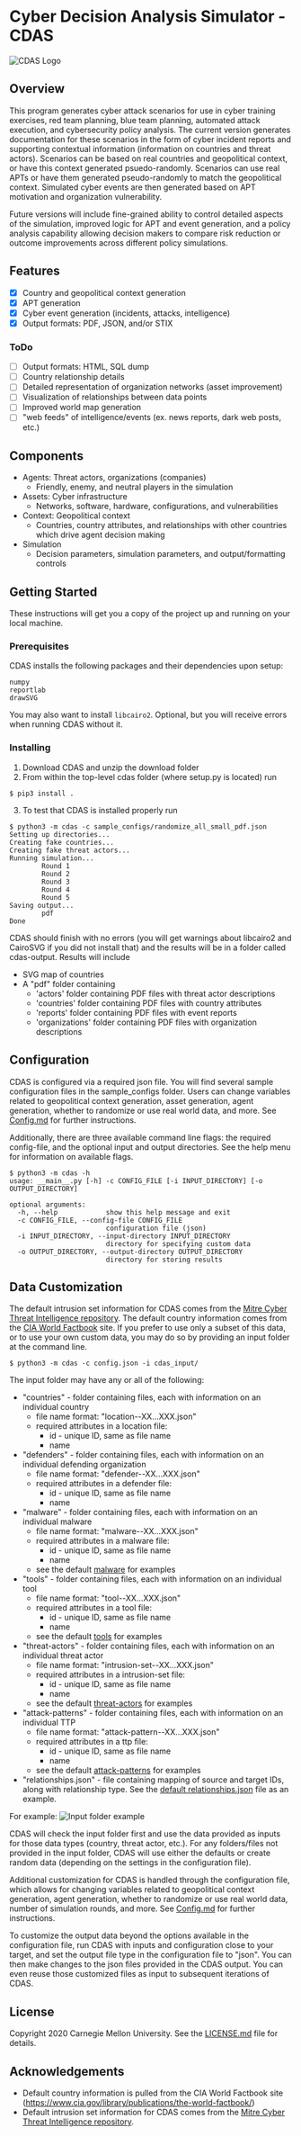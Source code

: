 # Cyber Decision Analysis Simulator - CDAS

![CDAS Logo](cdas/assets/CDAS.png)

## Overview

This program generates cyber attack scenarios for use in cyber training exercises, red team planning, blue team planning, automated attack execution, and cybersecurity policy analysis. The current version generates documentation for these scenarios in the form of cyber incident reports and supporting contextual information (information on countries and threat actors). Scenarios can be based on real countries and geopolitical context, or have this context generated psuedo-randomly. Scenarios can use real APTs or have them generated pseudo-randomly to match the geopolitical context. Simulated cyber events are then generated based on APT motivation and organization vulnerability.

Future versions will include fine-grained ability to control detailed aspects of the simulation, improved logic for APT and event generation, and a policy analysis capability allowing decision makers to compare risk reduction or outcome improvements across different policy simulations.

## Features

- [x] Country and geopolitical context generation
- [x] APT generation
- [x] Cyber event generation (incidents, attacks, intelligence)
- [x] Output formats: PDF, JSON, and/or STIX

### ToDo
- [ ] Output formats: HTML, SQL dump
- [ ] Country relationship details
- [ ] Detailed representation of organization networks (asset improvement)
- [ ] Visualization of relationships between data points
- [ ] Improved world map generation
- [ ] "web feeds" of intelligence/events (ex. news reports, dark web posts, etc.)

## Components

- Agents: Threat actors, organizations (companies)
    - Friendly, enemy, and neutral players in the simulation
- Assets: Cyber infrastructure
    - Networks, software, hardware, configurations, and vulnerabilities
- Context: Geopolitical context
    - Countries, country attributes, and relationships with other countries which drive agent decision making
- Simulation
    - Decision parameters, simulation parameters, and output/formatting controls

## Getting Started

These instructions will get you a copy of the project up and running on your local machine.

### Prerequisites

CDAS installs the following packages and their dependencies upon setup:

```
numpy
reportlab
drawSVG
```

You may also want to install ```libcairo2```. Optional, but you will receive errors when running CDAS without it.

### Installing

1. Download CDAS and unzip the download folder
2. From within the top-level cdas folder (where setup.py is located) run

```
$ pip3 install .
```

3. To test that CDAS is installed properly run

```
$ python3 -m cdas -c sample_configs/randomize_all_small_pdf.json
Setting up directories...
Creating fake countries...
Creating fake threat actors...
Running simulation...
        Round 1
        Round 2
        Round 3
        Round 4
        Round 5
Saving output...
        pdf
Done
```

CDAS should finish with no errors (you will get warnings about libcairo2 and CairoSVG if you did not install that) and the results will be in a folder called cdas-output. Results will include
- SVG map of countries
- A "pdf" folder containing
    - 'actors' folder containing PDF files with threat actor descriptions
    - 'countries' folder containing PDF files with country attributes
    - 'reports' folder containing PDF files with event reports
    - 'organizations' folder containing PDF files with organization descriptions

## Configuration

CDAS is configured via a required json file. You will find several sample configuration files in the sample_configs folder. Users can change variables related to geopolitical context generation, asset generation, agent generation, whether to randomize or use real world data, and more. See [Config.md](Config.md) for further instructions.

Additionally, there are three available command line flags: the required config-file, and the optional input and output directories. See the help menu for information on available flags.

```
$ python3 -m cdas -h
usage: __main__.py [-h] -c CONFIG_FILE [-i INPUT_DIRECTORY] [-o OUTPUT_DIRECTORY]

optional arguments:
  -h, --help            show this help message and exit
  -c CONFIG_FILE, --config-file CONFIG_FILE
                        configuration file (json)
  -i INPUT_DIRECTORY, --input-directory INPUT_DIRECTORY
                        directory for specifying custom data
  -o OUTPUT_DIRECTORY, --output-directory OUTPUT_DIRECTORY
                        directory for storing results
```

## Data Customization

The default intrusion set information for CDAS comes from the [Mitre Cyber Threat Intelligence repository](https://github.com/mitre/cti). The default country information comes from the [CIA World Factbook](https://www.cia.gov/library/publications/the-world-factbook/) site. If you prefer to use only a subset of this data, or to use your own custom data, you may do so by providing an input folder at the command line.

```
$ python3 -m cdas -c config.json -i cdas_input/
```

The input folder may have any or all of the following:
* "countries" - folder containing files, each with information on an individual country
    * file name format: "location--XX...XXX.json"
    * required attributes in a location file:
        * id - unique ID, same as file name
        * name
* "defenders" - folder containing files, each with information on an individual defending organization
    * file name format: "defender--XX...XXX.json"
    * required attributes in a defender file:
        * id - unique ID, same as file name
        * name
* "malware" - folder containing files, each with information on an individual malware
    * file name format: "malware--XX...XXX.json"
    * required attributes in a malware file:
        * id - unique ID, same as file name
        * name
    * see the default [malware](cdas/assets/mitre_cti/malware) for examples
* "tools" - folder containing files, each with information on an individual tool
    * file name format: "tool--XX...XXX.json"
    * required attributes in a tool file:
        * id - unique ID, same as file name
        * name
    * see the default [tools](cdas/assets/mitre_cti/tools) for examples
* "threat-actors" - folder containing files, each with information on an individual threat actor
    * file name format: "intrusion-set--XX...XXX.json"
    * required attributes in a intrusion-set file:
        * id - unique ID, same as file name
        * name
    * see the default [threat-actors](cdas/assets/mitre_cti/threat-actors) for examples
* "attack-patterns" - folder containing files, each with information on an individual TTP
    * file name format: "attack-pattern--XX...XXX.json"
    * required attributes in a ttp file:
        * id - unique ID, same as file name
        * name
    * see the default [attack-patterns](cdas/assets/mitre_cti/attack-patterns) for examples
* "relationships.json" - file containing mapping of source and target IDs, along with relationship type. See the [default relationships.json](cdas/assets/mitre_cti/relationships.json) file as an example.

For example:
![Input folder example](cdas/assets/input_folder.png)

CDAS will check the input folder first and use the data provided as inputs for those data types (country, threat actor, etc.). For any folders/files not provided in the input folder, CDAS will use either the defaults or create random data (depending on the settings in the configuration file).

Additional customization for CDAS is handled through the configuration file, which allows for changing variables related to geopolitical context generation, agent generation, whether to randomize or use real world data, number of simulation rounds, and more. See [Config.md](Config.md) for further instructions.

To customize the output data beyond the options available in the configuration file, run CDAS with inputs and configuration close to your target, and set the output file type in the configuration file to "json". You can then make changes to the json files provided in the CDAS output. You can even reuse those customized files as input to subsequent iterations of CDAS. 

## License

Copyright 2020 Carnegie Mellon University. See the [LICENSE.md](LICENSE.md) file for details.

## Acknowledgements

* Default country information is pulled from the CIA World Factbook site (https://www.cia.gov/library/publications/the-world-factbook/)
* Default intrusion set information for CDAS comes from the [Mitre Cyber Threat Intelligence repository](https://github.com/mitre/cti).